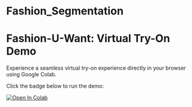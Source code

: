 # Fashion_Segmentation
 
# Fashion-U-Want: Virtual Try-On Demo

Experience a seamless virtual try-on experience directly in your browser using Google Colab.

Click the badge below to run the demo:

[![Open In Colab](https://colab.research.google.com/assets/colab-badge.svg)](https://colab.research.google.com/github/PARKYUNSU/Fashion-U-Want-Virtual-Try-On/blob/main/Try_TRYON.ipynb)
